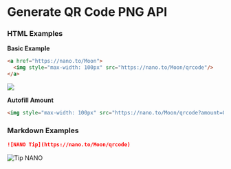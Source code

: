 # Generate QR Code PNG API

### HTML Examples

**Basic Example**


```html
<a href="https://nano.to/Moon">
  <img style="max-width: 100px" src="https://nano.to/Moon/qrcode"/>
</a>
```

<img style="max-width: 100px" src="https://nano.to/Moon/qrcode?width=400"/>


**Autofill Amount**


```html
<img style="max-width: 100px" src="https://nano.to/Moon/qrcode?amount=0.3925&width=400"/>
```


### Markdown Examples


```markdown
![NANO Tip](https://nano.to/Moon/qrcode)
```

![Tip NANO](https://nano.to/Moon/qrcode?width=300)



